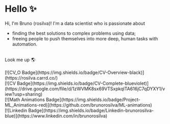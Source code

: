 # Hello ✨

Hi, I'm Bruno (rosilva)! I'm a data scientist who is passionate about 
- finding the best solutions to complex problems using data;
- freeing people to push themselves into more deep, human tasks with automation.
<br>
Look me up 🌎<br>
<br>[![CV_O Badge](https://img.shields.io/badge/CV-Overview-black)](https://rosilva.carrd.co/)
<br>[![CV Badge](https://img.shields.io/badge/CV-Complete-blueviolet)](https://drive.google.com/file/d/1zWVMK8sx69VTSxpkqlTA616jC7qDYXY1/view?usp=sharing)
<br>[![Math Animations Badge](https://img.shields.io/badge/Project-ML_Animations-red)](https://github.com/brunorosilva/ML-animations)
<br>[![Linkedin Badge](https://img.shields.io/badge/Linkedin-brunorosilva-blue)](https://www.linkedin.com/in/brunorosilva)
